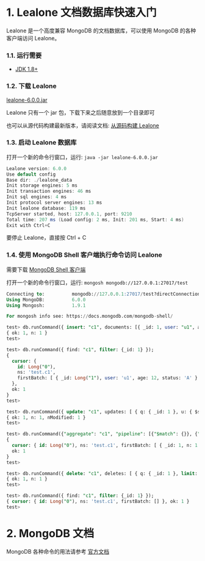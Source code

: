 # 1. Lealone 文档数据库快速入门

Lealone 是一个高度兼容 MongoDB 的文档数据库，可以使用 MongoDB 的各种客户端访问 Lealone。


### 1.1. 运行需要

* [JDK 1.8+](https://www.oracle.com/java/technologies/downloads/)


### 1.2. 下载 Lealone

[lealone-6.0.0.jar](https://github.com/lealone/Lealone/releases/download/lealone-6.0.0/lealone-6.0.0.jar)

Lealone 只有一个 jar 包，下载下来之后随意放到一个目录即可

也可以从源代码构建最新版本，请阅读文档: [从源码构建 Lealone](https://github.com/lealone/Lealone-Docs/blob/master/%E5%BA%94%E7%94%A8%E6%96%87%E6%A1%A3/%E4%BB%8E%E6%BA%90%E7%A0%81%E6%9E%84%E5%BB%BALealone.md)


### 1.3. 启动 Lealone 数据库

打开一个新的命令行窗口，运行: `java -jar lealone-6.0.0.jar`

```java
Lealone version: 6.0.0
Use default config
Base dir: ./lealone_data
Init storage engines: 5 ms
Init transaction engines: 46 ms
Init sql engines: 4 ms
Init protocol server engines: 13 ms
Init lealone database: 119 ms
TcpServer started, host: 127.0.0.1, port: 9210
Total time: 207 ms (Load config: 2 ms, Init: 201 ms, Start: 4 ms)
Exit with Ctrl+C
```

要停止 Lealone，直接按 Ctrl + C


### 1.4. 使用 MongoDB Shell 客户端执行命令访问 Lealone

需要下载 [MongoDB Shell 客户端](https://www.mongodb.com/try/download/shell)

打开一个新的命令行窗口，运行: `mongosh mongodb://127.0.0.1:27017/test`

```sql
Connecting to:          mongodb://127.0.0.1:27017/test?directConnection=true&serverSelectionTimeoutMS=2000&appName=mongosh+1.9.1
Using MongoDB:          6.0.0
Using Mongosh:          1.9.1

For mongosh info see: https://docs.mongodb.com/mongodb-shell/

test> db.runCommand({ insert: "c1", documents: [{ _id: 1, user: "u1", age: 12, status: "A"}] });
{ ok: 1, n: 1 }
test>

test> db.runCommand({ find: "c1", filter: {_id: 1} });
{
  cursor: {
    id: Long("0"),
    ns: 'test.c1',
    firstBatch: [ { _id: Long("1"), user: 'u1', age: 12, status: 'A' } ]
  },
  ok: 1
}
test>

test> db.runCommand({ update: "c1", updates: [ { q: { _id: 1 }, u: { $set: { user: "u11" } } }] });
{ ok: 1, n: 1, nModified: 1 }
test>

test> db.runCommand({"aggregate": "c1", "pipeline": [{"$match": {}}, {"$group": {"_id": 1, "n": {"$sum": 1}}}], "cursor": {}});
{
  cursor: { id: Long("0"), ns: 'test.c1', firstBatch: [ { _id: 1, n: 1 } ] },
  ok: 1
}
test>

test> db.runCommand({ delete: "c1", deletes: [ { q: { _id: 1 }, limit: 1 } ] });
{ ok: 1, n: 1 }
test>

test> db.runCommand({ find: "c1", filter: {_id: 1} });
{ cursor: { id: Long("0"), ns: 'test.c1', firstBatch: [] }, ok: 1 }
test>
```


# 2. MongoDB 文档

MongoDB 各种命令的用法请参考 [官方文档](https://www.mongodb.com/docs/manual/crud/)
